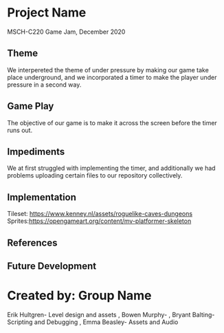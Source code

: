 # Project Name
MSCH-C220 Game Jam, December 2020

## Theme
We interpereted the theme of under pressure by making our game take place underground, and we incorporated a timer to make the player under pressure in a second way.

## Game Play
The objective of our game is to make it across the screen before the timer runs out.

## Impediments
We at first struggled with implementing the timer, and additionally we had problems uploading certain files to our repository collectively.

## Implementation

Tileset: https://www.kenney.nl/assets/roguelike-caves-dungeons
Sprites:https://opengameart.org/content/mv-platformer-skeleton

## References

## Future Development

# Created by: Group Name
Erik Hultgren- Level design and assets
, Bowen Murphy-
, Bryant Balting- Scripting and Debugging
, Emma Beasley- Assets and Audio
